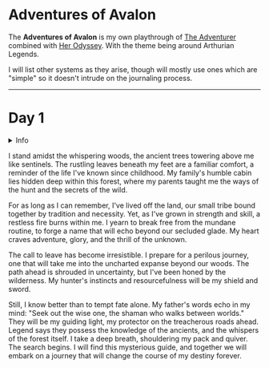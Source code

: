 # Adventures of Avalon

The **Adventures of Avalon** is my own playthrough of [The Adventurer](https://jameschip.itch.io/the-adventurer) combined with [Her Odyssey](https://mirror-lock.itch.io/her-odyssey). With the theme being around Arthurian Legends. 

I will list other systems as they arise, though will mostly use ones which are "simple" so it doesn't intrude on the journaling process.

---

# Day 1

<details>
<summary>Info</summary>

**Location**: Woods

**Looking for**: A lost treasure which is a new love that is not a weapon

**Raw Notes**
For as long as I remember, I've grown up as a hunter, living off the land with my parents, we're a small family you see. As I've grown older, and contribute to the family and (tribe?), I've began to see that I have potential, potential to grow and make a name for myself. To escape the constant druggery and bring glory to my families' name.

I prepare to leave where I am to prepare for a long arduous journey, the challenge is we're remote and distinct from most of civilisation and I don't know the way. I'm a resourceful person, having been a hunter my whole life, I will be fine, no matter how long the journey. I'm confident in my abilities. 

But first, I need to look for the key guide or shaman to keep me safe from my travels who will be my guiding light. My father told me that they will be the one to show me the way. 

**Prompt**

You are a fiction writer for arthurian legends. You will write in first person, and improve the prose and notes that are generated below

**Additional Outputs**

Notes:

* Consider introducing a sense of foreboding or prophecy surrounding the protagonist's journey.
* The shaman/guide could be tied to Merlin or other Arthurian figures.
* The protagonist's tribe could have ancient connections to the Old Religion or druidic practices.
* The journey could be motivated by a dream, vision, or omen that sets the protagonist on their path.

</details> 

I stand amidst the whispering woods, the ancient trees towering above me like sentinels. The rustling leaves beneath my feet are a familiar comfort, a reminder of the life I've known since childhood. My family's humble cabin lies hidden deep within this forest, where my parents taught me the ways of the hunt and the secrets of the wild.

For as long as I can remember, I've lived off the land, our small tribe bound together by tradition and necessity. Yet, as I've grown in strength and skill, a restless fire burns within me. I yearn to break free from the mundane routine, to forge a name that will echo beyond our secluded glade. My heart craves adventure, glory, and the thrill of the unknown.

The call to leave has become irresistible. I prepare for a perilous journey, one that will take me into the uncharted expanse beyond our woods. The path ahead is shrouded in uncertainty, but I've been honed by the wilderness. My hunter's instincts and resourcefulness will be my shield and sword.

Still, I know better than to tempt fate alone. My father's words echo in my mind: "Seek out the wise one, the shaman who walks between worlds." They will be my guiding light, my protector on the treacherous roads ahead. Legend says they possess the knowledge of the ancients, and the whispers of the forest itself.
I take a deep breath, shouldering my pack and quiver. The search begins. I will find this mysterious guide, and together we will embark on a journey that will change the course of my destiny forever.


